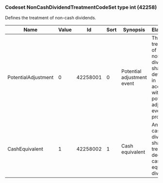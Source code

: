 ### Codeset NonCashDividendTreatmentCodeSet type int (42258)

Defines the treatment of non-cash dividends.

| Name                | Value | Id       | Sort | Synopsis                   | Elaboration                                                                                                              |
|---------------------|-------|----------|------|----------------------------|--------------------------------------------------------------------------------------------------------------------------|
| PotentialAdjustment | 0     | 42258001 | 0    | Potential adjustment event | The treatment of any non-cash dividend shall be determined in accordance with the potential adjustment event provisions. |
| CashEquivalent      | 1     | 42258002 | 1    | Cash equivalent            | Any non-cash dividend shall be treated as a declared cash equivalent dividend.                                           |

